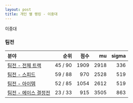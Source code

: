 ```yaml
---
layout: post
title: 개인 별 랭킹 - 이중대
---
```


이중대


### 팀전

| 분야 | 순위 | 점수 | mu | sigma |
|:---|---:|---:|---:|---:|
| [팀전 - 전체 트랙](../team-full) | 45 / 90 | 1909 | 2918 | 336 |
| [팀전 - 스피드](../team-speed) | 59 / 88 | 970 | 2528 | 519 |
| [팀전 - 아이템](../team-item) | 52 / 85 | 1054 | 2612 | 519 |
| [팀전 - 에이스 결정전](../team-ace) | 23 / 33 | 915 | 3505 | 863 |
